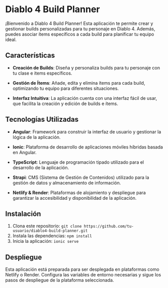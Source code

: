 # Diablo 4 Build Planner

¡Bienvenido a Diablo 4 Build Planner! Esta aplicación te permite crear y gestionar builds personalizadas para tu personaje en Diablo 4. Además, puedes asociar ítems específicos a cada build para planificar tu equipo ideal.

## Características

- **Creación de Builds**: Diseña y personaliza builds para tu personaje con tu clase e items específicos.
  
- **Gestión de Ítems**: Añade, edita y elimina ítems para cada build, optimizando tu equipo para diferentes situaciones.

- **Interfaz Intuitiva**: La aplicación cuenta con una interfaz fácil de usar, que facilita la creación y edición de builds e ítems.

## Tecnologías Utilizadas

- **Angular**: Framework para construir la interfaz de usuario y gestionar la lógica de la aplicación.

- **Ionic**: Plataforma de desarrollo de aplicaciones móviles híbridas basada en Angular.

- **TypeScript**: Lenguaje de programación tipado utilizado para el desarrollo de la aplicación.

- **Strapi**: CMS (Sistema de Gestión de Contenidos) utilizado para la gestión de datos y almacenamiento de información.

- **Netlify & Render**: Plataformas de alojamiento y despliegue para garantizar la accesibilidad y disponibilidad de la aplicación.

## Instalación

1. Clona este repositorio: `git clone https://github.com/tu-usuario/diablo4-build-planner.git`
2. Instala las dependencias: `npm install`
3. Inicia la aplicación: `ionic serve`

## Despliegue

Esta aplicación está preparada para ser desplegada en plataformas como Netlify o Render. Configura las variables de entorno necesarias y sigue los pasos de despliegue de la plataforma seleccionada.
